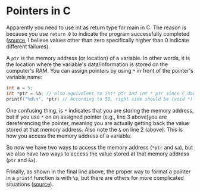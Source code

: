 # Pointers in C

Apparently you need to use int as return type for main in C.
The reason is because you use `return 0` to indicate the program successfully completed ([source][main-int], I believe values other than zero specifically higher than 0 indicate different failures).

A `ptr` is the memory address (or location) of a variable.
In other words, it is the location where the variable's data/information is stored on the computer's RAM.
You can assign pointers by using `*` in front of the pointer's variable name:

```c
int a = 5;
int *ptr = &a; // also equivalent to int* ptr and int * ptr since C doesn't care about spaces
printf("%d\n", *ptr) // According to SO, right side should be (void *) &a
```

One confusing thing, is `*` indicates that you are storing the memory address, but if you use `*` on an assigned pointer (e.g., line 3 above)you are dereferencing the pointer, meaning you are actually getting back the value stored at that memory address.
Also note the `&` on line 2 (above).
This is how you access the memory address of a variable.


So now we have two ways to access the memory address (`*ptr` and `&a`), but we also have two ways to access the value stored at that memory address (`ptr` and `&a`).

Frinally, as shown in the final line above, the proper way to format a pointer in a `printf` function is with `%p`, but there are others for more complicated situations ([source][pointer-formatters]).

[main-int]: https://qr.ae/prTXmd "Why int main in C"
[pointer-formatters]: https://stackoverflow.com/a/9053835 "Format Specifiers for pointers in C"
